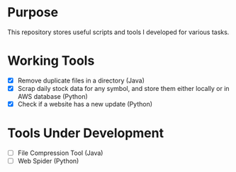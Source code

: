 # Purpose
This repository stores useful scripts and tools I developed for various tasks.

# Working Tools
- [x] Remove duplicate files in a directory (Java)
- [x] Scrap daily stock data for any symbol, and store them either locally or in AWS database (Python)
- [x] Check if a website has a new update (Python)

# Tools Under Development
- [ ] File Compression Tool (Java)
- [ ] Web Spider (Python)
